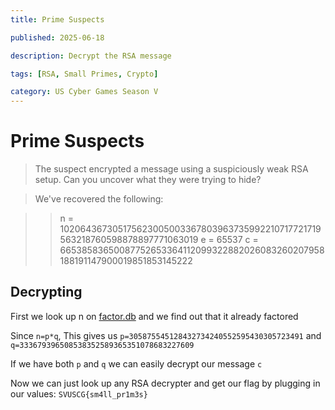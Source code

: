 ```yaml
---
title: Prime Suspects

published: 2025-06-18

description: Decrypt the RSA message

tags: [RSA, Small Primes, Crypto]

category: US Cyber Games Season V
---
```


# Prime Suspects
> The suspect encrypted a message using a suspiciously weak RSA setup. Can you uncover what they were trying to hide?

> We've recovered the following:

> > n = 102064367305175623005003367803963735992210717721719563218760598878897771063019 e = 65537 c = 66538583650087752653364112099322882026083260207958188191147900019851853145222

## Decrypting

First we look up n on [factor.db](https://factordb.com/) and we find out that it already factored

Since `n=p*q`, This gives us `p=305875545128432734240552595430305723491` and `q=333679396508538352589365351078683227609`

If we have both `p` and `q` we can easily decrypt our message `c`

Now we can just look up any RSA decrypter and get our flag by plugging in our values: `SVUSCG{sm4ll_pr1m3s}` 
